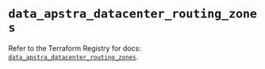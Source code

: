 # `data_apstra_datacenter_routing_zones`

Refer to the Terraform Registry for docs: [`data_apstra_datacenter_routing_zones`](https://registry.terraform.io/providers/juniper/apstra/0.94.0/docs/data-sources/datacenter_routing_zones).
